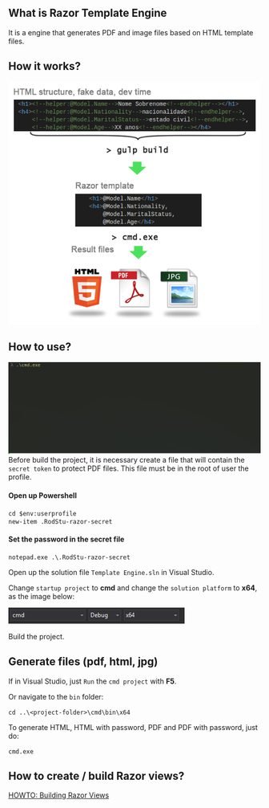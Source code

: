 ## What is Razor Template Engine

It is a engine that generates PDF and image files based on HTML template files.

## How it works?

![HTML to Razor](doc/img/dev_to_razor.png)

## How to use?

![Generating Files](doc/img/rodstu_cmd_razor.gif)
Before build the project, it is necessary create a file that will contain the `secret token` 
to protect PDF files. This file must be in the root of user the profile.

#### Open up Powershell

```shell
cd $env:userprofile
new-item .RodStu-razor-secret
```
	
#### Set the password in the secret file 

```shell
notepad.exe .\.RodStu-razor-secret
```

Open up the solution file `Template Engine.sln` in Visual Studio. 

Change `startup project` to **cmd** and change the `solution platform` to **x64**, as the image below:

![Project Setup](doc/img/vs_cmd_x64.png)

Build the project.

## Generate files (pdf, html, jpg)

If in Visual Studio, just `Run` the `cmd project` with **F5**.

Or navigate to the `bin` folder:

```shell
cd ..\<project-folder>\cmd\bin\x64
```

To generate HTML, HTML with password, PDF and PDF with password, just do:	

```shell
cmd.exe
```
 
 ## How to create / build Razor views?

 [HOWTO: Building Razor Views](/html-views/readme.md)
